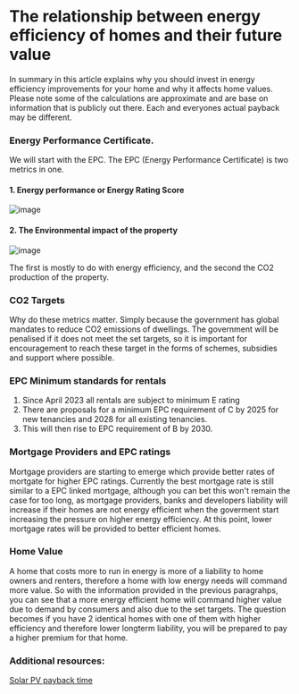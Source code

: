 # The relationship between energy efficiency of homes and their future value
In summary in this article explains why you should invest in energy efficiency improvements for your home and why it affects home values. Please note some of the calculations are approximate and are base on information that is publicly out there. Each and everyones actual payback may be different.

### Energy Performance Certificate.


We will start with the EPC. The EPC (Energy Performance Certificate) is two metrics in one.

#### 1. Energy performance or Energy Rating Score</li>



![image](https://arated.com/wp-content/uploads/2023/07/epc-energy-rating.jpg)
#### 2. The Environmental impact of the property</span>


![image](https://arated.com/wp-content/uploads/2023/06/epc-environmental-impact.jpg)

The first is mostly to do with energy efficiency, and the second the CO2 production of the property.

### CO2 Targets
Why do these metrics matter. Simply because the government has global mandates to reduce CO2 emissions of dwellings. The government will be penalised if it does not meet the set targets, so it is important for encouragement to reach these target in the forms of schemes, subsidies and support where possible.

### EPC Minimum standards for rentals

1. Since April 2023 all rentals are subject to minimum E rating
2. There are proposals for a minimum EPC requirement of C by 2025 for new tenancies and 2028 for 	all existing tenancies.
3. This will then rise to EPC requirement of B by 2030.

### Mortgage Providers and EPC ratings
Mortgage providers are starting to emerge which provide better rates of mortgate for higher EPC ratings. Currently the best mortgage rate is still similar to a EPC linked mortgage, although you can bet this won't remain the case for too long, as mortgage providers, banks and developers liability will increase if their homes are not energy efficient when the goverment start increasing the pressure on higher energy efficiency. At this point, lower mortgage rates will be provided to better efficient homes.

### Home Value
A home that costs more to run in energy is more of a liability to home owners and renters, therefore a home with low energy needs will command more value. So with the information provided in the previous paragrahps, you can see that a more energy efficient home will command higher value due to demand by consumers and also due to the set targets. The question becomes if you have 2 identical homes with one of them with higher efficiency and therefore lower longterm liability, you will be prepared to pay a higher premium for that home.


### Additional resources:


[Solar PV payback time](https://arated.com/solar-pv-payback-time/)
